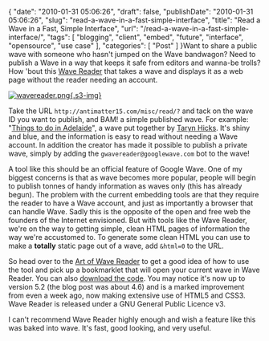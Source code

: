 {
    "date": "2010-01-31 05:06:26",
    "draft": false,
    "publishDate": "2010-01-31 05:06:26",
    "slug": "read-a-wave-in-a-fast-simple-interface",
    "title": "Read a Wave in a Fast, Simple Interface",
    "url": "\/read-a-wave-in-a-fast-simple-interface\/",
    "tags": [
        "blogging",
        "client",
        "embed",
        "future",
        "interface",
        "opensource",
        "use case"
    ],
    "categories": [
        "Post"
    ]
}Want to share a public wave with someone who hasn't jumped on the Wave
bandwagon? Need to publish a Wave in a way that keeps it safe from
editors and wanna-be trolls? How 'bout this [Wave
Reader](http://antimatter15.com/wp/2010/01/wave-reader-4-6/) that takes
a wave and displays it as a web page without the reader needing an
account.

[![wavereader.png](https://turbo.geekorium.com.au/wavereader.png){.s3-img}](http://antimatter15.com/misc/read/?googlewave.com!w%252BrnG0vaFXA)

Take the URL `http://antimatter15.com/misc/read/?` and tack on the wave
ID you want to publish, and BAM! a simple published wave. For example:
"[Things to do in
Adelaide](http://antimatter15.com/misc/read/?googlewave.com!w+HRF0x7dQD)",
a wave put together by [Taryn Hicks](http://tarynhicks.com.au). It's
shiny and blue, and the information is easy to read without needing a
Wave account. In addition the creator has made it possible to publish a
private wave, simply by adding the `gwavereader@googlewave.com` bot to
the wave!

A tool like this should be an official feature of Google Wave. One of my
biggest concerns is that as wave becomes more popular, people will begin
to publish tonnes of handy information as waves only (this has already
begun). The problem with the current embedding tools are that they
require the reader to have a Wave account, and just as importantly a
browser that can handle Wave. Sadly this is the opposite of the open and
free web the founders of the Internet envisioned. But with tools like
the Wave Reader, we're on the way to getting simple, clean HTML pages of
information the way we're accustomed to. To generate some clean HTML you
can use to make a **totally** static page out of a wave, add `&html=0`
to the URL.

So head over to the [Art of Wave
Reader](http://antimatter15.com/misc/read/?googlewave.com!w%252BrnG0vaFXA)
to get a good idea of how to use the tool and pick up a bookmarklet that
will open your current wave in Wave Reader. You can also [download the
code](http://code.google.com/p/microwave/). You may notice it's now up
to version 5.2 (the blog post was about 4.6) and is a marked improvement
from even a week ago, now making extensive use of HTML5 and CSS3. Wave
Reader is released under a GNU General Public Licence v3.

I can't recommend Wave Reader highly enough and wish a feature like this
was baked into wave. It's fast, good looking, and very useful.